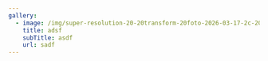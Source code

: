 ```yaml
---
gallery:
  - image: /img/super-resolution-20-20transform-20foto-2026-03-17-2c-2021-2016-2029.png
    title: adsf
    subTitle: asdf
    url: sadf
---
```

